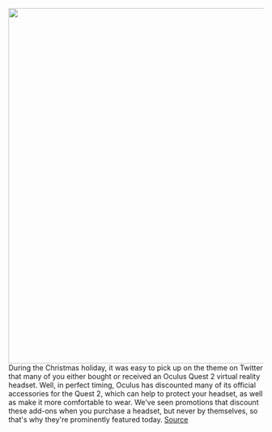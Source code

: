 <img src='https://cdn.vox-cdn.com/thumbor/kGbKSuc5AlHgy6YPiXjDwYCTQ38=/0x0:2040x1360/1200x800/filters:focal(857x517:1183x843)/cdn.vox-cdn.com/uploads/chorus_image/image/70320036/akrales_200904_4160_0135.0.0.jpg' width='700px' /><br/>
During the Christmas holiday, it was easy to pick up on the theme on Twitter that many of you either bought or received an Oculus Quest 2 virtual reality headset. Well, in perfect timing, Oculus has discounted many of its official accessories for the Quest 2, which can help to protect your headset, as well as make it more comfortable to wear. We've seen promotions that discount these add-ons when you purchase a headset, but never by themselves, so that's why they're prominently featured today.
<a href='https://www.theverge.com/good-deals/2021/12/27/22855335/oculus-quest-2-vr-accessories-elite-strap-case-apple-airpods-pro-microsoft-365-amazon-deal-sale'> Source <a/>